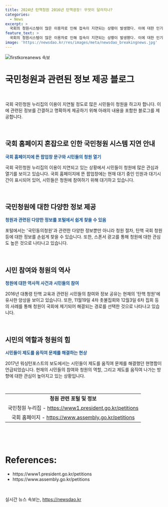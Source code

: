 ```yaml
---
title: 2024년 탄핵청원 2016년 탄핵광장! 무엇이 달라지나?
categories:
  - News
excerpt: >
  국회의 청원시스템이 많은 이용자로 인해 접속이 지연되는 상황이 발생했다. 이에 대한 인기와 관심이 놀라웠고, 포털에는 청원 절차와 탄핵 청원 정보들이 풍부하게 제공되고 있다. 이는 2016∼2017년 탄핵 시기의 경험과 유사하며, 그 당시처럼 사람들은 제도의 힘과 효과를 믿고 참여하려는 노력이 보인다. 이러한 시민들의 참여는 민주주의가 작동하는 방법을 보여주는 중요한 요소임을 다시 한 번 상기시킨다.
feature_text: >
  국회의 청원시스템이 많은 이용자로 인해 접속이 지연되는 상황이 발생했다. 이에 대한 인기와 관심이 놀라웠고, 포털에는 청원 절차와 탄핵 청원 정보들이 풍부하게 제공되고 있다. 이는 2016∼2017년 탄핵 시기의 경험과 유사하며, 그 당시처럼 사람들은 제도의 힘과 효과를 믿고 참여하려는 노력이 보인다. 이러한 시민들의 참여는 민주주의가 작동하는 방법을 보여주는 중요한 요소임을 다시 한 번 상기시킨다.
image: 'https://newsdao.kr/res/images/meta/newsdao_breakingnews.jpg'
---
```


<p><img src="https://newsdao.kr/res/images/meta/newsdao_breakingnews.jpg" alt="firstkoreanews 속보" /></p>

<h1>국민청원과 관련된 정보 제공 블로그</h1>

<p data-ke-size="size16">&nbsp;</p>

<p>국회 국민청원 누리집의 이용이 지연될 정도로 많은 시민들이 청원을 하고자 합니다. 이에 관련된 정보를 간결하고 명확하게 제공하기 위해 아래의 내용을 포함한 블로그를 제공합니다.</p>

<p data-ke-size="size16">&nbsp;</p>

<h2 data-ke-size="size26">국회 홈페이지 혼잡으로 인한 국민청원 시스템 지연 안내</h2>

<p><b><span style="color: #1a5490;">국회 홈페이지에 뜬 팝업창 문구와 시민들의 청원 열기</span></b></p>

<p>국회 국민청원 누리집의 이용이 지연되고 있는 상황에서 시민들이 청원에 많은 관심과 열기를 보이고 있습니다. 국회 홈페이지에 뜬 팝업창에는 현재 대기 중인 인원과 대기시간이 표시되어 있어, 시민들은 청원에 참여하기 위해 대기하고 있습니다.</p>

<p data-ke-size="size16">&nbsp;</p>

<h2 data-ke-size="size26">국민청원에 대한 다양한 정보 제공</h2>

<p><b><span style="color: #1a5490;">청원과 관련된 다양한 정보를 포털에서 쉽게 찾을 수 있음</span></b></p>

<p>포털에서는 '국민동의청원'과 관련한 다양한 정보뿐만 아니라 청원 절차, 탄핵 국회 청원 등에 대한 정보를 손쉽게 찾을 수 있습니다. 또한, 스폰서 광고를 통해 청원에 대한 관심도 높은 것으로 나타나고 있습니다.</p>

<p data-ke-size="size16">&nbsp;</p>

<h2 data-ke-size="size26">시민 참여와 청원의 역사</h2>

<p><b><span style="color: #1a5490;">청원에 대한 역사적 사건과 시민들의 참여</span></b></p>

<p>2016년 대통령 탄핵 교육과 관련된 시민들의 참여와 정보 공유는 현재의 '탄핵 청원'에 유사한 양상을 보이고 있습니다. 또한, 11월19일 4차 촛불집회와 12월3일 6차 집회 등의 사례를 통해 청원이 국회에 제기되어 해결되는 경로를 선택한 것으로 나타나고 있습니다.</p>

<p data-ke-size="size16">&nbsp;</p>

<h2 data-ke-size="size26">시민의 역할과 청원의 힘</h2>

<p><b><span style="color: #1a5490;">시민들이 제도를 움직여 문제를 해결하는 현상</span></b></p>

<p>2017년 워싱턴포스트의 보도에서는 시민들이 제도를 움직여 문제를 해결했던 현명함이 언급되었습니다. 현재의 시민들의 참여와 청원의 역할, 그리고 제도를 움직여 나가는 방향에 대한 관심이 높아지고 있는 상황입니다.</p>

<p data-ke-size="size16">&nbsp;</p>

<table>
<tbody>
<tr>
<td style="text-align: center; height: 17px;"><b>청원 관련 포털 및 정보</b></td>
</tr>
<tr>
<td style="text-align: center; height: 17px;">국민청원 누리집 - <a href="https://www1.president.go.kr/petitions">https://www1.president.go.kr/petitions</a></td>
</tr>
<tr>
<td style="text-align: center; height: 17px;">국회 홈페이지 - <a href="https://www.assembly.go.kr/petitions">https://www.assembly.go.kr/petitions</a></td>
</tr>
</tbody>
</table>

<p data-ke-size="size16">&nbsp;</p>

<p data-ke-size="size16">&nbsp;</p>

<h1>References:</h1>

<ul>
    <li>https://www1.president.go.kr/petitions</li>
    <li>https://www.assembly.go.kr/petitions</li>
</ul>

<p data-ke-size="size16">&nbsp;</p>
실시간 뉴스 속보는, <a href="https://newsdao.kr" rel="dofollow">https://newsdao.kr</a>


